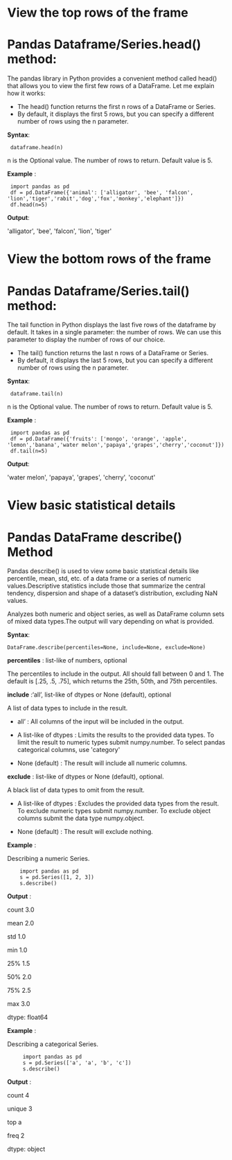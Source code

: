# View the top rows of the frame 

# Pandas Dataframe/Series.head() method:

 The pandas library in Python provides a convenient method called head() that allows you to view the first few rows of a DataFrame. Let me explain how it works:
* The head() function returns the first n rows of a DataFrame or Series.
* By default, it displays the first 5 rows, but you can specify a different number of rows using the n parameter.

**Syntax**:

     dataframe.head(n)
     
 n is the Optional value. The number of rows to return. Default value is 5.

**Example** :
  
     import pandas as pd
     df = pd.DataFrame({'animal': ['alligator', 'bee', 'falcon', 'lion','tiger','rabit','dog','fox','monkey','elephant']})
     df.head(n=5)

**Output**:

'alligator',
'bee', 
'falcon', 
'lion',
'tiger'
# View the bottom rows of the frame 

# Pandas Dataframe/Series.tail() method:

The tail function in Python displays the last five rows of the dataframe by default. It takes in a single parameter: the number of rows. We can use this parameter to display the number of rows of our choice.
* The tail() function returns the last n rows of a DataFrame or Series.
* By default, it displays the last 5 rows, but you can specify a different number of rows using the n parameter.

**Syntax**:

     dataframe.tail(n)
     
 n is the Optional value. The number of rows to return. Default value is 5.

 **Example** :
  
     import pandas as pd
     df = pd.DataFrame({'fruits': ['mongo', 'orange', 'apple', 'lemon','banana','water melon','papaya','grapes','cherry','coconut']})
     df.tail(n=5)

**Output**:


'water melon',
'papaya',
'grapes',
'cherry',
'coconut'
# View basic statistical details

# Pandas DataFrame describe() Method

Pandas describe() is used to view some basic statistical details like percentile, mean, std, etc. of a data frame or a series of numeric values.Descriptive statistics include those that summarize the central tendency, dispersion and shape of a dataset’s distribution, excluding NaN values.

Analyzes both numeric and object series, as well as DataFrame column sets of mixed data types.The output will vary depending on what is provided.

**Syntax**:

    DataFrame.describe(percentiles=None, include=None, exclude=None)
**percentiles** : list-like of numbers, optional

The percentiles to include in the output. All should fall between 0 and 1. The default is [.25, .5, .75], which returns the 25th, 50th, and 75th percentiles. 

**include** :‘all’, list-like of dtypes or None (default), optional

A  list of data types to include in the result. 
* all’ : All columns of the input will be included in the output.

* A list-like of dtypes : Limits the results to the provided data types. To limit the result to numeric types submit numpy.number. To select pandas categorical columns, use 'category'

* None (default) : The result will include all numeric columns.

**exclude** : list-like of dtypes or None (default), optional.

A black list of data types to omit from the result. 
* A list-like of dtypes : Excludes the provided data types from the result. To exclude numeric types submit numpy.number. To exclude object columns submit the data type numpy.object.

* None (default) : The result will exclude nothing.

**Example** :

Describing a numeric Series.

        import pandas as pd
        s = pd.Series([1, 2, 3])
        s.describe()
        
**Output** :

count    3.0

mean     2.0

std      1.0

min      1.0

25%      1.5

50%      2.0

75%      2.5

max      3.0

dtype: float64

**Example** :

Describing a categorical Series.


         import pandas as pd
         s = pd.Series(['a', 'a', 'b', 'c'])
         s.describe()

**Output** :

count     4

unique    3

top       a

freq      2

dtype: object


        

      









  
     
